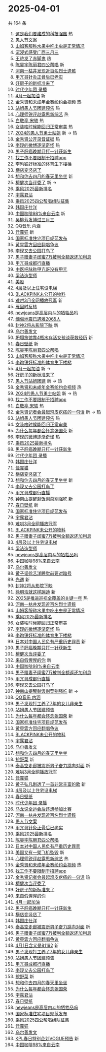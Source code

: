 # 2025-04-01

共 164 条

<!-- BEGIN -->
<!-- 最后更新时间 Tue Apr 01 2025 03:15:06 GMT+0800 (China Standard Time) -->

1. [这是我们要建成的科技强国](https://s.weibo.com//weibo?q=%23%E8%BF%99%E6%98%AF%E6%88%91%E4%BB%AC%E8%A6%81%E5%BB%BA%E6%88%90%E7%9A%84%E7%A7%91%E6%8A%80%E5%BC%BA%E5%9B%BD%23&Refer=new_time)
   热
1. [愚人节文案](https://s.weibo.com//weibo?q=%E6%84%9A%E4%BA%BA%E8%8A%82%E6%96%87%E6%A1%88&t=31&band_rank=1&Refer=top)
1. [山姆客服称水果中吃出虫是正常情况](https://s.weibo.com//weibo?q=%23%E5%B1%B1%E5%A7%86%E5%AE%A2%E6%9C%8D%E7%A7%B0%E6%B0%B4%E6%9E%9C%E4%B8%AD%E5%90%83%E5%87%BA%E8%99%AB%E6%98%AF%E6%AD%A3%E5%B8%B8%E6%83%85%E5%86%B5%23&t=31&band_rank=2&Refer=top)
1. [沉浸式感受广西三月三](https://s.weibo.com//weibo?q=%23%E6%B2%89%E6%B5%B8%E5%BC%8F%E6%84%9F%E5%8F%97%E5%B9%BF%E8%A5%BF%E4%B8%89%E6%9C%88%E4%B8%89%23&t=31&band_rank=3&Refer=top)
1. [王艳发了赤脚鬼](https://s.weibo.com//weibo?q=%E7%8E%8B%E8%89%B3%E5%8F%91%E4%BA%86%E8%B5%A4%E8%84%9A%E9%AC%BC&t=31&band_rank=4&Refer=top)
   热
1. [陈昊宇陈丽君四公帮唱](https://s.weibo.com//weibo?q=%23%E9%99%88%E6%98%8A%E5%AE%87%E9%99%88%E4%B8%BD%E5%90%9B%E5%9B%9B%E5%85%AC%E5%B8%AE%E5%94%B1%23&t=31&band_rank=5&Refer=top)
   新
1. [河南一枯井发现近百名烈士遗骸](https://s.weibo.com//weibo?q=%23%E6%B2%B3%E5%8D%97%E4%B8%80%E6%9E%AF%E4%BA%95%E5%8F%91%E7%8E%B0%E8%BF%91%E7%99%BE%E5%90%8D%E7%83%88%E5%A3%AB%E9%81%97%E9%AA%B8%23&t=31&band_rank=6&Refer=top)
1. [甲亢哥针灸正骨后已老实](https://s.weibo.com//weibo?q=%23%E7%94%B2%E4%BA%A2%E5%93%A5%E9%92%88%E7%81%B8%E6%AD%A3%E9%AA%A8%E5%90%8E%E5%B7%B2%E8%80%81%E5%AE%9E%23&t=31&band_rank=7&Refer=top)
1. [好房子的新标准来了](https://s.weibo.com//weibo?q=%23%E5%A5%BD%E6%88%BF%E5%AD%90%E7%9A%84%E6%96%B0%E6%A0%87%E5%87%86%E6%9D%A5%E4%BA%86%23&t=31&band_rank=8&Refer=top)
1. [时代少年团 录播](https://s.weibo.com//weibo?q=%E6%97%B6%E4%BB%A3%E5%B0%91%E5%B9%B4%E5%9B%A2%20%E5%BD%95%E6%92%AD&t=31&band_rank=9&Refer=top)
1. [4月一起加油](https://s.weibo.com//weibo?q=%234%E6%9C%88%E4%B8%80%E8%B5%B7%E5%8A%A0%E6%B2%B9%23&t=31&band_rank=10&Refer=top)
   新
1. [金秀贤和未成年金赛纶约会视频](https://s.weibo.com//weibo?q=%E9%87%91%E7%A7%80%E8%B4%A4%E5%92%8C%E6%9C%AA%E6%88%90%E5%B9%B4%E9%87%91%E8%B5%9B%E7%BA%B6%E7%BA%A6%E4%BC%9A%E8%A7%86%E9%A2%91&t=31&band_rank=11&Refer=top)
   热
1. [站姐愚人节团建预告](https://s.weibo.com//weibo?q=%23%E7%AB%99%E5%A7%90%E6%84%9A%E4%BA%BA%E8%8A%82%E5%9B%A2%E5%BB%BA%E9%A2%84%E5%91%8A%23&t=31&band_rank=12&Refer=top)
   热
1. [心理师锐评赵露思新综艺](https://s.weibo.com//weibo?q=%23%E5%BF%83%E7%90%86%E5%B8%88%E9%94%90%E8%AF%84%E8%B5%B5%E9%9C%B2%E6%80%9D%E6%96%B0%E7%BB%BC%E8%89%BA%23&t=31&band_rank=13&Refer=top)
   热
1. [白敬亭 宋轶](https://s.weibo.com//weibo?q=%E7%99%BD%E6%95%AC%E4%BA%AD%20%E5%AE%8B%E8%BD%B6&t=31&band_rank=14&Refer=top)
   热
1. [女装啥时候能回归正常审美](https://s.weibo.com//weibo?q=%E5%A5%B3%E8%A3%85%E5%95%A5%E6%97%B6%E5%80%99%E8%83%BD%E5%9B%9E%E5%BD%92%E6%AD%A3%E5%B8%B8%E5%AE%A1%E7%BE%8E&t=31&band_rank=15&Refer=top)
   热
1. [2024的愚人节勇士站姐](https://s.weibo.com//weibo?q=2024%E7%9A%84%E6%84%9A%E4%BA%BA%E8%8A%82%E5%8B%87%E5%A3%AB%E7%AB%99%E5%A7%90&t=31&band_rank=16&Refer=top)
   新 -> 热
1. [金秀贤公开录音证据](https://s.weibo.com//weibo?q=%23%E9%87%91%E7%A7%80%E8%B4%A4%E5%85%AC%E5%BC%80%E5%BD%95%E9%9F%B3%E8%AF%81%E6%8D%AE%23&t=31&band_rank=17&Refer=top)
   热
1. [李现的微博逐渐奇怪](https://s.weibo.com//weibo?q=%23%E6%9D%8E%E7%8E%B0%E7%9A%84%E5%BE%AE%E5%8D%9A%E9%80%90%E6%B8%90%E5%A5%87%E6%80%AA%23&t=31&band_rank=18&Refer=top)
   热
1. [男子肝癌晚期只打一针获新生](https://s.weibo.com//weibo?q=%23%E7%94%B7%E5%AD%90%E8%82%9D%E7%99%8C%E6%99%9A%E6%9C%9F%E5%8F%AA%E6%89%93%E4%B8%80%E9%92%88%E8%8E%B7%E6%96%B0%E7%94%9F%23&t=31&band_rank=19&Refer=top)
1. [找工作不要限制于招聘app](https://s.weibo.com//weibo?q=%E6%89%BE%E5%B7%A5%E4%BD%9C%E4%B8%8D%E8%A6%81%E9%99%90%E5%88%B6%E4%BA%8E%E6%8B%9B%E8%81%98app&t=31&band_rank=20&Refer=top)
1. [李昀锐好标准的体育生下楼梯](https://s.weibo.com//weibo?q=%23%E6%9D%8E%E6%98%80%E9%94%90%E5%A5%BD%E6%A0%87%E5%87%86%E7%9A%84%E4%BD%93%E8%82%B2%E7%94%9F%E4%B8%8B%E6%A5%BC%E6%A2%AF%23&t=31&band_rank=21&Refer=top)
1. [横店变竖店了](https://s.weibo.com//weibo?q=%23%E6%A8%AA%E5%BA%97%E5%8F%98%E7%AB%96%E5%BA%97%E4%BA%86%23&t=31&band_rank=22&Refer=top)
1. [想和你去四月的春天里坐坐](https://s.weibo.com//weibo?q=%23%E6%83%B3%E5%92%8C%E4%BD%A0%E5%8E%BB%E5%9B%9B%E6%9C%88%E7%9A%84%E6%98%A5%E5%A4%A9%E9%87%8C%E5%9D%90%E5%9D%90%23&t=31&band_rank=23&Refer=top)
   新
1. [檀健次当评委了](https://s.weibo.com//weibo?q=%23%E6%AA%80%E5%81%A5%E6%AC%A1%E5%BD%93%E8%AF%84%E5%A7%94%E4%BA%86%23&t=31&band_rank=24&Refer=top)
   新 ->
1. [乘风2025最新排名](https://s.weibo.com//weibo?q=%23%E4%B9%98%E9%A3%8E2025%E6%9C%80%E6%96%B0%E6%8E%92%E5%90%8D%23&t=31&band_rank=25&Refer=top)
1. [宇露君沾](https://s.weibo.com//weibo?q=%E5%AE%87%E9%9C%B2%E5%90%9B%E6%B2%BE&t=31&band_rank=26&Refer=top)
1. [乘风2025四公帮唱组队征集](https://s.weibo.com//weibo?q=%23%E4%B9%98%E9%A3%8E2025%E5%9B%9B%E5%85%AC%E5%B8%AE%E5%94%B1%E7%BB%84%E9%98%9F%E5%BE%81%E9%9B%86%23&t=31&band_rank=27&Refer=top)
1. [韩国庄仕洋](https://s.weibo.com//weibo?q=%E9%9F%A9%E5%9B%BD%E5%BA%84%E4%BB%95%E6%B4%8B&t=31&band_rank=28&Refer=top)
1. [中国咖啡98%来自云南](https://s.weibo.com//weibo?q=%23%E4%B8%AD%E5%9B%BD%E5%92%96%E5%95%A198%25%E6%9D%A5%E8%87%AA%E4%BA%91%E5%8D%97%23&t=31&band_rank=29&Refer=top)
   新
1. [吴柳芳发博过三月三](https://s.weibo.com//weibo?q=%23%E5%90%B4%E6%9F%B3%E8%8A%B3%E5%8F%91%E5%8D%9A%E8%BF%87%E4%B8%89%E6%9C%88%E4%B8%89%23&t=31&band_rank=30&Refer=top)
1. [QQ音乐 内涵](https://s.weibo.com//weibo?q=QQ%E9%9F%B3%E4%B9%90%20%E5%86%85%E6%B6%B5&t=31&band_rank=31&Refer=top)
1. [佳霏猫](https://s.weibo.com//weibo?q=%E4%BD%B3%E9%9C%8F%E7%8C%AB&t=31&band_rank=32&Refer=top)
   新
1. [国家标准住宅项目规范发布](https://s.weibo.com//weibo?q=%23%E5%9B%BD%E5%AE%B6%E6%A0%87%E5%87%86%E4%BD%8F%E5%AE%85%E9%A1%B9%E7%9B%AE%E8%A7%84%E8%8C%83%E5%8F%91%E5%B8%83%23&t=31&band_rank=33&Refer=top)
1. [黄霄雲方回应翻唱争议](https://s.weibo.com//weibo?q=%23%E9%BB%84%E9%9C%84%E9%9B%B2%E6%96%B9%E5%9B%9E%E5%BA%94%E7%BF%BB%E5%94%B1%E4%BA%89%E8%AE%AE%23&t=31&band_rank=34&Refer=top)
1. [李现又去公园打鸟了](https://s.weibo.com//weibo?q=%23%E6%9D%8E%E7%8E%B0%E5%8F%88%E5%8E%BB%E5%85%AC%E5%9B%AD%E6%89%93%E9%B8%9F%E4%BA%86%23&t=31&band_rank=35&Refer=top)
1. [男子赠妻子闺蜜7万被判全额返还加利息](https://s.weibo.com//weibo?q=%23%E7%94%B7%E5%AD%90%E8%B5%A0%E5%A6%BB%E5%AD%90%E9%97%BA%E8%9C%9C7%E4%B8%87%E8%A2%AB%E5%88%A4%E5%85%A8%E9%A2%9D%E8%BF%94%E8%BF%98%E5%8A%A0%E5%88%A9%E6%81%AF%23&t=31&band_rank=36&Refer=top)
1. [甲亢哥成都行直播](https://s.weibo.com//weibo?q=%23%E7%94%B2%E4%BA%A2%E5%93%A5%E6%88%90%E9%83%BD%E8%A1%8C%E7%9B%B4%E6%92%AD%23&t=31&band_rank=37&Refer=top)
1. [中医把脉称甲亢哥没有甲亢](https://s.weibo.com//weibo?q=%23%E4%B8%AD%E5%8C%BB%E6%8A%8A%E8%84%89%E7%A7%B0%E7%94%B2%E4%BA%A2%E5%93%A5%E6%B2%A1%E6%9C%89%E7%94%B2%E4%BA%A2%23&t=31&band_rank=38&Refer=top)
1. [梁洁造型师](https://s.weibo.com//weibo?q=%E6%A2%81%E6%B4%81%E9%80%A0%E5%9E%8B%E5%B8%88&t=31&band_rank=39&Refer=top)
1. [美股](https://s.weibo.com//weibo?q=%E7%BE%8E%E8%82%A1&t=31&band_rank=40&Refer=top)
1. [4层及以上住宅设电梯](https://s.weibo.com//weibo?q=%234%E5%B1%82%E5%8F%8A%E4%BB%A5%E4%B8%8A%E4%BD%8F%E5%AE%85%E8%AE%BE%E7%94%B5%E6%A2%AF%23&t=31&band_rank=41&Refer=top)
1. [BLACKPINK未公开的物料](https://s.weibo.com//weibo?q=%23BLACKPINK%E6%9C%AA%E5%85%AC%E5%BC%80%E7%9A%84%E7%89%A9%E6%96%99%23&t=31&band_rank=42&Refer=top)
1. [难哄3月全网播放冠军](https://s.weibo.com//weibo?q=%23%E9%9A%BE%E5%93%843%E6%9C%88%E5%85%A8%E7%BD%91%E6%92%AD%E6%94%BE%E5%86%A0%E5%86%9B%23&t=31&band_rank=43&Refer=top)
   新
1. [雁回时反转](https://s.weibo.com//weibo?q=%E9%9B%81%E5%9B%9E%E6%97%B6%E5%8F%8D%E8%BD%AC&t=31&band_rank=44&Refer=top)
1. [newjeans是高层内斗的牺牲品吗](https://s.weibo.com//weibo?q=newjeans%E6%98%AF%E9%AB%98%E5%B1%82%E5%86%85%E6%96%97%E7%9A%84%E7%89%BA%E7%89%B2%E5%93%81%E5%90%97&t=31&band_rank=45&Refer=top)
1. [缅甸地震已遇难2065人](https://s.weibo.com//weibo?q=%23%E7%BC%85%E7%94%B8%E5%9C%B0%E9%9C%87%E5%B7%B2%E9%81%87%E9%9A%BE2065%E4%BA%BA%23&t=31&band_rank=46&Refer=top)
1. [封神2将从影院下映](https://s.weibo.com//weibo?q=%23%E5%B0%81%E7%A5%9E2%E5%B0%86%E4%BB%8E%E5%BD%B1%E9%99%A2%E4%B8%8B%E6%98%A0%23&t=31&band_rank=47&Refer=top)
   新
1. [乌尔善发文](https://s.weibo.com//weibo?q=%23%E4%B9%8C%E5%B0%94%E5%96%84%E5%8F%91%E6%96%87%23&t=31&band_rank=48&Refer=top)
1. [坍塌旅馆靠4瓶水存活女孩谈获救经历](https://s.weibo.com//weibo?q=%23%E5%9D%8D%E5%A1%8C%E6%97%85%E9%A6%86%E9%9D%A04%E7%93%B6%E6%B0%B4%E5%AD%98%E6%B4%BB%E5%A5%B3%E5%AD%A9%E8%B0%88%E8%8E%B7%E6%95%91%E7%BB%8F%E5%8E%86%23&t=31&band_rank=49&Refer=top)
   新
1. [春日壁纸](https://s.weibo.com//weibo?q=%E6%98%A5%E6%97%A5%E5%A3%81%E7%BA%B8&t=31&band_rank=50&Refer=top)
   新
1. [陈昊宇陈丽君四公帮唱](https://s.weibo.com//weibo?q=%23%E9%99%88%E6%98%8A%E5%AE%87%E9%99%88%E4%B8%BD%E5%90%9B%E5%9B%9B%E5%85%AC%E5%B8%AE%E5%94%B1%23&t=31&band_rank=2&Refer=top)
1. [山姆客服称水果中吃出虫是正常情况](https://s.weibo.com//weibo?q=%23%E5%B1%B1%E5%A7%86%E5%AE%A2%E6%9C%8D%E7%A7%B0%E6%B0%B4%E6%9E%9C%E4%B8%AD%E5%90%83%E5%87%BA%E8%99%AB%E6%98%AF%E6%AD%A3%E5%B8%B8%E6%83%85%E5%86%B5%23&t=31&band_rank=5&Refer=top)
1. [李昀锐好标准的体育生下楼梯](https://s.weibo.com//weibo?q=%23%E6%9D%8E%E6%98%80%E9%94%90%E5%A5%BD%E6%A0%87%E5%87%86%E7%9A%84%E4%BD%93%E8%82%B2%E7%94%9F%E4%B8%8B%E6%A5%BC%E6%A2%AF%23&t=31&band_rank=8&Refer=top)
1. [4月一起加油](https://s.weibo.com//weibo?q=%234%E6%9C%88%E4%B8%80%E8%B5%B7%E5%8A%A0%E6%B2%B9%23&t=31&band_rank=9&Refer=top)
   新 ->
1. [好房子的新标准来了](https://s.weibo.com//weibo?q=%23%E5%A5%BD%E6%88%BF%E5%AD%90%E7%9A%84%E6%96%B0%E6%A0%87%E5%87%86%E6%9D%A5%E4%BA%86%23&t=31&band_rank=10&Refer=top)
1. [愚人节站姐团建](https://s.weibo.com//weibo?q=%23%E6%84%9A%E4%BA%BA%E8%8A%82%E7%AB%99%E5%A7%90%E5%9B%A2%E5%BB%BA%23&t=31&band_rank=11&Refer=top)
   新 -> 热
1. [金秀贤和未成年金赛纶约会视频](https://s.weibo.com//weibo?q=%E9%87%91%E7%A7%80%E8%B4%A4%E5%92%8C%E6%9C%AA%E6%88%90%E5%B9%B4%E9%87%91%E8%B5%9B%E7%BA%B6%E7%BA%A6%E4%BC%9A%E8%A7%86%E9%A2%91&t=31&band_rank=12&Refer=top)
   热
1. [2024的愚人节勇士站姐](https://s.weibo.com//weibo?q=2024%E7%9A%84%E6%84%9A%E4%BA%BA%E8%8A%82%E5%8B%87%E5%A3%AB%E7%AB%99%E5%A7%90&t=31&band_rank=14&Refer=top)
   新 -> 热
1. [找工作不要限制于招聘app](https://s.weibo.com//weibo?q=%E6%89%BE%E5%B7%A5%E4%BD%9C%E4%B8%8D%E8%A6%81%E9%99%90%E5%88%B6%E4%BA%8E%E6%8B%9B%E8%81%98app&t=31&band_rank=15&Refer=top)
1. [白敬亭 宋轶](https://s.weibo.com//weibo?q=%E7%99%BD%E6%95%AC%E4%BA%AD%20%E5%AE%8B%E8%BD%B6&t=31&band_rank=16&Refer=top)
   热
1. [金秀贤记者会最起鸡皮疙瘩的一句话](https://s.weibo.com//weibo?q=%23%E9%87%91%E7%A7%80%E8%B4%A4%E8%AE%B0%E8%80%85%E4%BC%9A%E6%9C%80%E8%B5%B7%E9%B8%A1%E7%9A%AE%E7%96%99%E7%98%A9%E7%9A%84%E4%B8%80%E5%8F%A5%E8%AF%9D%23&t=31&band_rank=17&Refer=top)
   新 -> 热
1. [站姐愚人节团建预告](https://s.weibo.com//weibo?q=%23%E7%AB%99%E5%A7%90%E6%84%9A%E4%BA%BA%E8%8A%82%E5%9B%A2%E5%BB%BA%E9%A2%84%E5%91%8A%23&t=31&band_rank=18&Refer=top)
   热
1. [女装啥时候能回归正常审美](https://s.weibo.com//weibo?q=%E5%A5%B3%E8%A3%85%E5%95%A5%E6%97%B6%E5%80%99%E8%83%BD%E5%9B%9E%E5%BD%92%E6%AD%A3%E5%B8%B8%E5%AE%A1%E7%BE%8E&t=31&band_rank=19&Refer=top)
1. [为什么每年都会怀念张国荣](https://s.weibo.com//weibo?q=%E4%B8%BA%E4%BB%80%E4%B9%88%E6%AF%8F%E5%B9%B4%E9%83%BD%E4%BC%9A%E6%80%80%E5%BF%B5%E5%BC%A0%E5%9B%BD%E8%8D%A3&t=31&band_rank=20&Refer=top)
   新
1. [李现的微博逐渐奇怪](https://s.weibo.com//weibo?q=%23%E6%9D%8E%E7%8E%B0%E7%9A%84%E5%BE%AE%E5%8D%9A%E9%80%90%E6%B8%90%E5%A5%87%E6%80%AA%23&t=31&band_rank=21&Refer=top)
   热
1. [乘风2025最新排名](https://s.weibo.com//weibo?q=%23%E4%B9%98%E9%A3%8E2025%E6%9C%80%E6%96%B0%E6%8E%92%E5%90%8D%23&t=31&band_rank=22&Refer=top)
1. [男子肝癌晚期只打一针获新生](https://s.weibo.com//weibo?q=%23%E7%94%B7%E5%AD%90%E8%82%9D%E7%99%8C%E6%99%9A%E6%9C%9F%E5%8F%AA%E6%89%93%E4%B8%80%E9%92%88%E8%8E%B7%E6%96%B0%E7%94%9F%23&t=31&band_rank=23&Refer=top)
1. [时代少年团 录播](https://s.weibo.com//weibo?q=%E6%97%B6%E4%BB%A3%E5%B0%91%E5%B9%B4%E5%9B%A2%20%E5%BD%95%E6%92%AD&t=31&band_rank=25&Refer=top)
1. [韩国庄仕洋](https://s.weibo.com//weibo?q=%E9%9F%A9%E5%9B%BD%E5%BA%84%E4%BB%95%E6%B4%8B&t=31&band_rank=26&Refer=top)
1. [佳霏猫](https://s.weibo.com//weibo?q=%E4%BD%B3%E9%9C%8F%E7%8C%AB&t=31&band_rank=27&Refer=top)
1. [横店变竖店了](https://s.weibo.com//weibo?q=%23%E6%A8%AA%E5%BA%97%E5%8F%98%E7%AB%96%E5%BA%97%E4%BA%86%23&t=31&band_rank=28&Refer=top)
1. [想和你去四月的春天里坐坐](https://s.weibo.com//weibo?q=%23%E6%83%B3%E5%92%8C%E4%BD%A0%E5%8E%BB%E5%9B%9B%E6%9C%88%E7%9A%84%E6%98%A5%E5%A4%A9%E9%87%8C%E5%9D%90%E5%9D%90%23&t=31&band_rank=29&Refer=top)
   新
1. [李现又去公园打鸟了](https://s.weibo.com//weibo?q=%23%E6%9D%8E%E7%8E%B0%E5%8F%88%E5%8E%BB%E5%85%AC%E5%9B%AD%E6%89%93%E9%B8%9F%E4%BA%86%23&t=31&band_rank=32&Refer=top)
1. [甲亢哥成都行直播](https://s.weibo.com//weibo?q=%23%E7%94%B2%E4%BA%A2%E5%93%A5%E6%88%90%E9%83%BD%E8%A1%8C%E7%9B%B4%E6%92%AD%23&t=31&band_rank=33&Refer=top)
1. [钟南山提醒剩饭剩菜别强吃](https://s.weibo.com//weibo?q=%23%E9%92%9F%E5%8D%97%E5%B1%B1%E6%8F%90%E9%86%92%E5%89%A9%E9%A5%AD%E5%89%A9%E8%8F%9C%E5%88%AB%E5%BC%BA%E5%90%83%23&t=31&band_rank=35&Refer=top)
   新
1. [春日壁纸](https://s.weibo.com//weibo?q=%E6%98%A5%E6%97%A5%E5%A3%81%E7%BA%B8&t=31&band_rank=36&Refer=top)
   新
1. [国家标准住宅项目规范发布](https://s.weibo.com//weibo?q=%23%E5%9B%BD%E5%AE%B6%E6%A0%87%E5%87%86%E4%BD%8F%E5%AE%85%E9%A1%B9%E7%9B%AE%E8%A7%84%E8%8C%83%E5%8F%91%E5%B8%83%23&t=31&band_rank=37&Refer=top)
1. [宇露君沾](https://s.weibo.com//weibo?q=%E5%AE%87%E9%9C%B2%E5%90%9B%E6%B2%BE&t=31&band_rank=38&Refer=top)
1. [难哄3月全网播放冠军](https://s.weibo.com//weibo?q=%23%E9%9A%BE%E5%93%843%E6%9C%88%E5%85%A8%E7%BD%91%E6%92%AD%E6%94%BE%E5%86%A0%E5%86%9B%23&t=31&band_rank=39&Refer=top)
1. [BLACKPINK未公开的物料](https://s.weibo.com//weibo?q=%23BLACKPINK%E6%9C%AA%E5%85%AC%E5%BC%80%E7%9A%84%E7%89%A9%E6%96%99%23&t=31&band_rank=40&Refer=top)
1. [男子赠妻子闺蜜7万被判全额返还加利息](https://s.weibo.com//weibo?q=%23%E7%94%B7%E5%AD%90%E8%B5%A0%E5%A6%BB%E5%AD%90%E9%97%BA%E8%9C%9C7%E4%B8%87%E8%A2%AB%E5%88%A4%E5%85%A8%E9%A2%9D%E8%BF%94%E8%BF%98%E5%8A%A0%E5%88%A9%E6%81%AF%23&t=31&band_rank=41&Refer=top)
1. [4层及以上住宅设电梯](https://s.weibo.com//weibo?q=%234%E5%B1%82%E5%8F%8A%E4%BB%A5%E4%B8%8A%E4%BD%8F%E5%AE%85%E8%AE%BE%E7%94%B5%E6%A2%AF%23&t=31&band_rank=42&Refer=top)
1. [梁洁造型师](https://s.weibo.com//weibo?q=%E6%A2%81%E6%B4%81%E9%80%A0%E5%9E%8B%E5%B8%88&t=31&band_rank=43&Refer=top)
1. [newjeans是高层内斗的牺牲品吗](https://s.weibo.com//weibo?q=newjeans%E6%98%AF%E9%AB%98%E5%B1%82%E5%86%85%E6%96%97%E7%9A%84%E7%89%BA%E7%89%B2%E5%93%81%E5%90%97&t=31&band_rank=44&Refer=top)
1. [中国咖啡98%来自云南](https://s.weibo.com//weibo?q=%23%E4%B8%AD%E5%9B%BD%E5%92%96%E5%95%A198%25%E6%9D%A5%E8%87%AA%E4%BA%91%E5%8D%97%23&t=31&band_rank=45&Refer=top)
1. [乌尔善发文](https://s.weibo.com//weibo?q=%23%E4%B9%8C%E5%B0%94%E5%96%84%E5%8F%91%E6%96%87%23&t=31&band_rank=46&Refer=top)
1. [黄子韬徐艺洋睡觉前要对暗号](https://s.weibo.com//weibo?q=%23%E9%BB%84%E5%AD%90%E9%9F%AC%E5%BE%90%E8%89%BA%E6%B4%8B%E7%9D%A1%E8%A7%89%E5%89%8D%E8%A6%81%E5%AF%B9%E6%9A%97%E5%8F%B7%23&t=31&band_rank=47&Refer=top)
1. [光遇](https://s.weibo.com//weibo?q=%E5%85%89%E9%81%87&t=31&band_rank=48&Refer=top)
   新
1. [封神2将从影院下映](https://s.weibo.com//weibo?q=%23%E5%B0%81%E7%A5%9E2%E5%B0%86%E4%BB%8E%E5%BD%B1%E9%99%A2%E4%B8%8B%E6%98%A0%23&t=31&band_rank=49&Refer=top)
1. [徐明浩就这样蹦迪](https://s.weibo.com//weibo?q=%E5%BE%90%E6%98%8E%E6%B5%A9%E5%B0%B1%E8%BF%99%E6%A0%B7%E8%B9%A6%E8%BF%AA&t=31&band_rank=50&Refer=top)
   新
1. [2025是推进巡视全覆盖的关键一年](https://s.weibo.com//weibo?q=%232025%E6%98%AF%E6%8E%A8%E8%BF%9B%E5%B7%A1%E8%A7%86%E5%85%A8%E8%A6%86%E7%9B%96%E7%9A%84%E5%85%B3%E9%94%AE%E4%B8%80%E5%B9%B4%23&Refer=new_time)
   热
1. [河南一枯井发现近百名烈士遗骸](https://s.weibo.com//weibo?q=%23%E6%B2%B3%E5%8D%97%E4%B8%80%E6%9E%AF%E4%BA%95%E5%8F%91%E7%8E%B0%E8%BF%91%E7%99%BE%E5%90%8D%E7%83%88%E5%A3%AB%E9%81%97%E9%AA%B8%23&t=31&band_rank=5&Refer=top)
1. [山姆客服称水果中吃出虫是正常情况](https://s.weibo.com//weibo?q=%23%E5%B1%B1%E5%A7%86%E5%AE%A2%E6%9C%8D%E7%A7%B0%E6%B0%B4%E6%9E%9C%E4%B8%AD%E5%90%83%E5%87%BA%E8%99%AB%E6%98%AF%E6%AD%A3%E5%B8%B8%E6%83%85%E5%86%B5%23&t=31&band_rank=6&Refer=top)
1. [乘风2025最新排名](https://s.weibo.com//weibo?q=%23%E4%B9%98%E9%A3%8E2025%E6%9C%80%E6%96%B0%E6%8E%92%E5%90%8D%23&t=31&band_rank=8&Refer=top)
1. [女装啥时候能回归正常审美](https://s.weibo.com//weibo?q=%E5%A5%B3%E8%A3%85%E5%95%A5%E6%97%B6%E5%80%99%E8%83%BD%E5%9B%9E%E5%BD%92%E6%AD%A3%E5%B8%B8%E5%AE%A1%E7%BE%8E&t=31&band_rank=18&Refer=top)
1. [李现的微博逐渐奇怪](https://s.weibo.com//weibo?q=%23%E6%9D%8E%E7%8E%B0%E7%9A%84%E5%BE%AE%E5%8D%9A%E9%80%90%E6%B8%90%E5%A5%87%E6%80%AA%23&t=31&band_rank=19&Refer=top)
   热
1. [李昀锐好标准的体育生下楼梯](https://s.weibo.com//weibo?q=%23%E6%9D%8E%E6%98%80%E9%94%90%E5%A5%BD%E6%A0%87%E5%87%86%E7%9A%84%E4%BD%93%E8%82%B2%E7%94%9F%E4%B8%8B%E6%A5%BC%E6%A2%AF%23&t=31&band_rank=20&Refer=top)
1. [日本对中国人民负有严重历史罪责](https://s.weibo.com//weibo?q=%23%E6%97%A5%E6%9C%AC%E5%AF%B9%E4%B8%AD%E5%9B%BD%E4%BA%BA%E6%B0%91%E8%B4%9F%E6%9C%89%E4%B8%A5%E9%87%8D%E5%8E%86%E5%8F%B2%E7%BD%AA%E8%B4%A3%23&t=31&band_rank=21&Refer=top)
   新
1. [男子肝癌晚期只打一针获新生](https://s.weibo.com//weibo?q=%23%E7%94%B7%E5%AD%90%E8%82%9D%E7%99%8C%E6%99%9A%E6%9C%9F%E5%8F%AA%E6%89%93%E4%B8%80%E9%92%88%E8%8E%B7%E6%96%B0%E7%94%9F%23&t=31&band_rank=22&Refer=top)
1. [檀健次当评委了](https://s.weibo.com//weibo?q=%23%E6%AA%80%E5%81%A5%E6%AC%A1%E5%BD%93%E8%AF%84%E5%A7%94%E4%BA%86%23&t=31&band_rank=23&Refer=top)
1. [来自假惺惺的你](https://s.weibo.com//weibo?q=%23%E6%9D%A5%E8%87%AA%E5%81%87%E6%83%BA%E6%83%BA%E7%9A%84%E4%BD%A0%23&t=31&band_rank=24&Refer=top)
   新
1. [中国咖啡98%来自云南](https://s.weibo.com//weibo?q=%23%E4%B8%AD%E5%9B%BD%E5%92%96%E5%95%A198%25%E6%9D%A5%E8%87%AA%E4%BA%91%E5%8D%97%23&t=31&band_rank=25&Refer=top)
1. [男子赠妻子闺蜜7万被判全额返还加利息](https://s.weibo.com//weibo?q=%23%E7%94%B7%E5%AD%90%E8%B5%A0%E5%A6%BB%E5%AD%90%E9%97%BA%E8%9C%9C7%E4%B8%87%E8%A2%AB%E5%88%A4%E5%85%A8%E9%A2%9D%E8%BF%94%E8%BF%98%E5%8A%A0%E5%88%A9%E6%81%AF%23&t=31&band_rank=27&Refer=top)
1. [甲亢哥成都行直播](https://s.weibo.com//weibo?q=%23%E7%94%B2%E4%BA%A2%E5%93%A5%E6%88%90%E9%83%BD%E8%A1%8C%E7%9B%B4%E6%92%AD%23&t=31&band_rank=29&Refer=top)
1. [李现又去公园打鸟了](https://s.weibo.com//weibo?q=%23%E6%9D%8E%E7%8E%B0%E5%8F%88%E5%8E%BB%E5%85%AC%E5%9B%AD%E6%89%93%E9%B8%9F%E4%BA%86%23&t=31&band_rank=30&Refer=top)
1. [钟南山提醒剩饭剩菜别强吃](https://s.weibo.com//weibo?q=%23%E9%92%9F%E5%8D%97%E5%B1%B1%E6%8F%90%E9%86%92%E5%89%A9%E9%A5%AD%E5%89%A9%E8%8F%9C%E5%88%AB%E5%BC%BA%E5%90%83%23&t=31&band_rank=31&Refer=top)
   新 ->
1. [QQ音乐 内涵](https://s.weibo.com//weibo?q=QQ%E9%9F%B3%E4%B9%90%20%E5%86%85%E6%B6%B5&t=31&band_rank=32&Refer=top)
1. [男子发现打工养了7年的女儿非亲生](https://s.weibo.com//weibo?q=%23%E7%94%B7%E5%AD%90%E5%8F%91%E7%8E%B0%E6%89%93%E5%B7%A5%E5%85%BB%E4%BA%867%E5%B9%B4%E7%9A%84%E5%A5%B3%E5%84%BF%E9%9D%9E%E4%BA%B2%E7%94%9F%23&t=31&band_rank=33&Refer=top)
1. [站姐愚人节团建预告](https://s.weibo.com//weibo?q=%23%E7%AB%99%E5%A7%90%E6%84%9A%E4%BA%BA%E8%8A%82%E5%9B%A2%E5%BB%BA%E9%A2%84%E5%91%8A%23&t=31&band_rank=34&Refer=top)
1. [为什么每年都会怀念张国荣](https://s.weibo.com//weibo?q=%E4%B8%BA%E4%BB%80%E4%B9%88%E6%AF%8F%E5%B9%B4%E9%83%BD%E4%BC%9A%E6%80%80%E5%BF%B5%E5%BC%A0%E5%9B%BD%E8%8D%A3&t=31&band_rank=35&Refer=top)
   新
1. [国家标准住宅项目规范发布](https://s.weibo.com//weibo?q=%23%E5%9B%BD%E5%AE%B6%E6%A0%87%E5%87%86%E4%BD%8F%E5%AE%85%E9%A1%B9%E7%9B%AE%E8%A7%84%E8%8C%83%E5%8F%91%E5%B8%83%23&t=31&band_rank=36&Refer=top)
1. [黄霄雲方回应翻唱争议](https://s.weibo.com//weibo?q=%23%E9%BB%84%E9%9C%84%E9%9B%B2%E6%96%B9%E5%9B%9E%E5%BA%94%E7%BF%BB%E5%94%B1%E4%BA%89%E8%AE%AE%23&t=31&band_rank=37&Refer=top)
1. [BLACKPINK未公开的物料](https://s.weibo.com//weibo?q=%23BLACKPINK%E6%9C%AA%E5%85%AC%E5%BC%80%E7%9A%84%E7%89%A9%E6%96%99%23&t=31&band_rank=38&Refer=top)
1. [宇露君沾](https://s.weibo.com//weibo?q=%E5%AE%87%E9%9C%B2%E5%90%9B%E6%B2%BE&t=31&band_rank=39&Refer=top)
1. [乌尔善发文](https://s.weibo.com//weibo?q=%23%E4%B9%8C%E5%B0%94%E5%96%84%E5%8F%91%E6%96%87%23&t=31&band_rank=40&Refer=top)
1. [想和你去四月的春天里坐坐](https://s.weibo.com//weibo?q=%23%E6%83%B3%E5%92%8C%E4%BD%A0%E5%8E%BB%E5%9B%9B%E6%9C%88%E7%9A%84%E6%98%A5%E5%A4%A9%E9%87%8C%E5%9D%90%E5%9D%90%23&t=31&band_rank=41&Refer=top)
1. [挖野菜](https://s.weibo.com//weibo?q=%E6%8C%96%E9%87%8E%E8%8F%9C&t=31&band_rank=42&Refer=top)
   新
1. [泰高空走廊被震断男子奋力跳向对面](https://s.weibo.com//weibo?q=%23%E6%B3%B0%E9%AB%98%E7%A9%BA%E8%B5%B0%E5%BB%8A%E8%A2%AB%E9%9C%87%E6%96%AD%E7%94%B7%E5%AD%90%E5%A5%8B%E5%8A%9B%E8%B7%B3%E5%90%91%E5%AF%B9%E9%9D%A2%23&t=31&band_rank=43&Refer=top)
   新
1. [难哄3月全网播放冠军](https://s.weibo.com//weibo?q=%23%E9%9A%BE%E5%93%843%E6%9C%88%E5%85%A8%E7%BD%91%E6%92%AD%E6%94%BE%E5%86%A0%E5%86%9B%23&t=31&band_rank=44&Refer=top)
1. [佳霏猫](https://s.weibo.com//weibo?q=%E4%BD%B3%E9%9C%8F%E7%8C%AB&t=31&band_rank=45&Refer=top)
1. [黄子弘凡剧透了一首非常丰富的歌](https://s.weibo.com//weibo?q=%E9%BB%84%E5%AD%90%E5%BC%98%E5%87%A1%E5%89%A7%E9%80%8F%E4%BA%86%E4%B8%80%E9%A6%96%E9%9D%9E%E5%B8%B8%E4%B8%B0%E5%AF%8C%E7%9A%84%E6%AD%8C&t=31&band_rank=46&Refer=top)
   新
1. [4层及以上住宅设电梯](https://s.weibo.com//weibo?q=%234%E5%B1%82%E5%8F%8A%E4%BB%A5%E4%B8%8A%E4%BD%8F%E5%AE%85%E8%AE%BE%E7%94%B5%E6%A2%AF%23&t=31&band_rank=47&Refer=top)
1. [春日壁纸](https://s.weibo.com//weibo?q=%E6%98%A5%E6%97%A5%E5%A3%81%E7%BA%B8&t=31&band_rank=48&Refer=top)
1. [时代少年团 录播](https://s.weibo.com//weibo?q=%E6%97%B6%E4%BB%A3%E5%B0%91%E5%B9%B4%E5%9B%A2%20%E5%BD%95%E6%92%AD&t=31&band_rank=49&Refer=top)
1. [马龙说全运会后还想参加比赛](https://s.weibo.com//weibo?q=%23%E9%A9%AC%E9%BE%99%E8%AF%B4%E5%85%A8%E8%BF%90%E4%BC%9A%E5%90%8E%E8%BF%98%E6%83%B3%E5%8F%82%E5%8A%A0%E6%AF%94%E8%B5%9B%23&t=31&band_rank=50&Refer=top)
1. [河南一枯井发现近百名烈士遗骸](https://s.weibo.com//weibo?q=%23%E6%B2%B3%E5%8D%97%E4%B8%80%E6%9E%AF%E4%BA%95%E5%8F%91%E7%8E%B0%E8%BF%91%E7%99%BE%E5%90%8D%E7%83%88%E5%A3%AB%E9%81%97%E9%AA%B8%23&t=31&band_rank=1&Refer=top)
1. [愚人节文案](https://s.weibo.com//weibo?q=%E6%84%9A%E4%BA%BA%E8%8A%82%E6%96%87%E6%A1%88&t=31&band_rank=5&Refer=top)
1. [甲亢哥针灸正骨后已老实](https://s.weibo.com//weibo?q=%23%E7%94%B2%E4%BA%A2%E5%93%A5%E9%92%88%E7%81%B8%E6%AD%A3%E9%AA%A8%E5%90%8E%E5%B7%B2%E8%80%81%E5%AE%9E%23&t=31&band_rank=6&Refer=top)
1. [乘风2025最新排名](https://s.weibo.com//weibo?q=%23%E4%B9%98%E9%A3%8E2025%E6%9C%80%E6%96%B0%E6%8E%92%E5%90%8D%23&t=31&band_rank=7&Refer=top)
1. [陈昊宇陈丽君四公帮唱](https://s.weibo.com//weibo?q=%23%E9%99%88%E6%98%8A%E5%AE%87%E9%99%88%E4%B8%BD%E5%90%9B%E5%9B%9B%E5%85%AC%E5%B8%AE%E5%94%B1%23&t=31&band_rank=8&Refer=top)
1. [日本对中国人民负有严重历史罪责](https://s.weibo.com//weibo?q=%23%E6%97%A5%E6%9C%AC%E5%AF%B9%E4%B8%AD%E5%9B%BD%E4%BA%BA%E6%B0%91%E8%B4%9F%E6%9C%89%E4%B8%A5%E9%87%8D%E5%8E%86%E5%8F%B2%E7%BD%AA%E8%B4%A3%23&t=31&band_rank=9&Refer=top)
1. [美国又有一架飞机坠毁](https://s.weibo.com//weibo?q=%23%E7%BE%8E%E5%9B%BD%E5%8F%88%E6%9C%89%E4%B8%80%E6%9E%B6%E9%A3%9E%E6%9C%BA%E5%9D%A0%E6%AF%81%23&t=31&band_rank=10&Refer=top)
   新
1. [心理师锐评赵露思新综艺](https://s.weibo.com//weibo?q=%23%E5%BF%83%E7%90%86%E5%B8%88%E9%94%90%E8%AF%84%E8%B5%B5%E9%9C%B2%E6%80%9D%E6%96%B0%E7%BB%BC%E8%89%BA%23&t=31&band_rank=12&Refer=top)
   热
1. [金秀贤和未成年金赛纶约会视频](https://s.weibo.com//weibo?q=%E9%87%91%E7%A7%80%E8%B4%A4%E5%92%8C%E6%9C%AA%E6%88%90%E5%B9%B4%E9%87%91%E8%B5%9B%E7%BA%B6%E7%BA%A6%E4%BC%9A%E8%A7%86%E9%A2%91&t=31&band_rank=13&Refer=top)
   热
1. [找工作不要限制于招聘app](https://s.weibo.com//weibo?q=%E6%89%BE%E5%B7%A5%E4%BD%9C%E4%B8%8D%E8%A6%81%E9%99%90%E5%88%B6%E4%BA%8E%E6%8B%9B%E8%81%98app&t=31&band_rank=17&Refer=top)
1. [金秀贤记者会最起鸡皮疙瘩的一句话](https://s.weibo.com//weibo?q=%23%E9%87%91%E7%A7%80%E8%B4%A4%E8%AE%B0%E8%80%85%E4%BC%9A%E6%9C%80%E8%B5%B7%E9%B8%A1%E7%9A%AE%E7%96%99%E7%98%A9%E7%9A%84%E4%B8%80%E5%8F%A5%E8%AF%9D%23&t=31&band_rank=18&Refer=top)
   热
1. [檀健次当评委了](https://s.weibo.com//weibo?q=%23%E6%AA%80%E5%81%A5%E6%AC%A1%E5%BD%93%E8%AF%84%E5%A7%94%E4%BA%86%23&t=31&band_rank=21&Refer=top)
1. [好房子的新标准来了](https://s.weibo.com//weibo?q=%23%E5%A5%BD%E6%88%BF%E5%AD%90%E7%9A%84%E6%96%B0%E6%A0%87%E5%87%86%E6%9D%A5%E4%BA%86%23&t=31&band_rank=22&Refer=top)
1. [来自假惺惺的你](https://s.weibo.com//weibo?q=%23%E6%9D%A5%E8%87%AA%E5%81%87%E6%83%BA%E6%83%BA%E7%9A%84%E4%BD%A0%23&t=31&band_rank=23&Refer=top)
1. [4月一起加油](https://s.weibo.com//weibo?q=%234%E6%9C%88%E4%B8%80%E8%B5%B7%E5%8A%A0%E6%B2%B9%23&t=31&band_rank=24&Refer=top)
1. [男子肝癌晚期只打一针获新生](https://s.weibo.com//weibo?q=%23%E7%94%B7%E5%AD%90%E8%82%9D%E7%99%8C%E6%99%9A%E6%9C%9F%E5%8F%AA%E6%89%93%E4%B8%80%E9%92%88%E8%8E%B7%E6%96%B0%E7%94%9F%23&t=31&band_rank=25&Refer=top)
1. [横店变竖店了](https://s.weibo.com//weibo?q=%23%E6%A8%AA%E5%BA%97%E5%8F%98%E7%AB%96%E5%BA%97%E4%BA%86%23&t=31&band_rank=26&Refer=top)
1. [韩国庄仕洋](https://s.weibo.com//weibo?q=%E9%9F%A9%E5%9B%BD%E5%BA%84%E4%BB%95%E6%B4%8B&t=31&band_rank=27&Refer=top)
1. [泰高空走廊被震断男子奋力跳向对面](https://s.weibo.com//weibo?q=%23%E6%B3%B0%E9%AB%98%E7%A9%BA%E8%B5%B0%E5%BB%8A%E8%A2%AB%E9%9C%87%E6%96%AD%E7%94%B7%E5%AD%90%E5%A5%8B%E5%8A%9B%E8%B7%B3%E5%90%91%E5%AF%B9%E9%9D%A2%23&t=31&band_rank=28&Refer=top)
   新
1. [男子赠妻子闺蜜7万被判全额返还加利息](https://s.weibo.com//weibo?q=%23%E7%94%B7%E5%AD%90%E8%B5%A0%E5%A6%BB%E5%AD%90%E9%97%BA%E8%9C%9C7%E4%B8%87%E8%A2%AB%E5%88%A4%E5%85%A8%E9%A2%9D%E8%BF%94%E8%BF%98%E5%8A%A0%E5%88%A9%E6%81%AF%23&t=31&band_rank=29&Refer=top)
1. [黄霄雲方回应翻唱争议](https://s.weibo.com//weibo?q=%23%E9%BB%84%E9%9C%84%E9%9B%B2%E6%96%B9%E5%9B%9E%E5%BA%94%E7%BF%BB%E5%94%B1%E4%BA%89%E8%AE%AE%23&t=31&band_rank=30&Refer=top)
1. [4月1日含义是81192](https://s.weibo.com//weibo?q=%234%E6%9C%881%E6%97%A5%E5%90%AB%E4%B9%89%E6%98%AF81192%23&t=31&band_rank=33&Refer=top)
   新
1. [男子发现打工养了7年的女儿非亲生](https://s.weibo.com//weibo?q=%23%E7%94%B7%E5%AD%90%E5%8F%91%E7%8E%B0%E6%89%93%E5%B7%A5%E5%85%BB%E4%BA%867%E5%B9%B4%E7%9A%84%E5%A5%B3%E5%84%BF%E9%9D%9E%E4%BA%B2%E7%94%9F%23&t=31&band_rank=34&Refer=top)
1. [站姐愚人节团建预告](https://s.weibo.com//weibo?q=%23%E7%AB%99%E5%A7%90%E6%84%9A%E4%BA%BA%E8%8A%82%E5%9B%A2%E5%BB%BA%E9%A2%84%E5%91%8A%23&t=31&band_rank=35&Refer=top)
1. [甲亢哥成都行直播](https://s.weibo.com//weibo?q=%23%E7%94%B2%E4%BA%A2%E5%93%A5%E6%88%90%E9%83%BD%E8%A1%8C%E7%9B%B4%E6%92%AD%23&t=31&band_rank=36&Refer=top)
1. [李现又去公园打鸟了](https://s.weibo.com//weibo?q=%23%E6%9D%8E%E7%8E%B0%E5%8F%88%E5%8E%BB%E5%85%AC%E5%9B%AD%E6%89%93%E9%B8%9F%E4%BA%86%23&t=31&band_rank=37&Refer=top)
1. [挖野菜](https://s.weibo.com//weibo?q=%E6%8C%96%E9%87%8E%E8%8F%9C&t=31&band_rank=38&Refer=top)
   新
1. [想和你去四月的春天里坐坐](https://s.weibo.com//weibo?q=%23%E6%83%B3%E5%92%8C%E4%BD%A0%E5%8E%BB%E5%9B%9B%E6%9C%88%E7%9A%84%E6%98%A5%E5%A4%A9%E9%87%8C%E5%9D%90%E5%9D%90%23&t=31&band_rank=39&Refer=top)
1. [为什么每年都会怀念张国荣](https://s.weibo.com//weibo?q=%E4%B8%BA%E4%BB%80%E4%B9%88%E6%AF%8F%E5%B9%B4%E9%83%BD%E4%BC%9A%E6%80%80%E5%BF%B5%E5%BC%A0%E5%9B%BD%E8%8D%A3&t=31&band_rank=40&Refer=top)
1. [宇露君沾](https://s.weibo.com//weibo?q=%E5%AE%87%E9%9C%B2%E5%90%9B%E6%B2%BE&t=31&band_rank=41&Refer=top)
1. [春日壁纸](https://s.weibo.com//weibo?q=%E6%98%A5%E6%97%A5%E5%A3%81%E7%BA%B8&t=31&band_rank=42&Refer=top)
1. [newjeans是高层内斗的牺牲品吗](https://s.weibo.com//weibo?q=newjeans%E6%98%AF%E9%AB%98%E5%B1%82%E5%86%85%E6%96%97%E7%9A%84%E7%89%BA%E7%89%B2%E5%93%81%E5%90%97&t=31&band_rank=43&Refer=top)
1. [国家标准住宅项目规范发布](https://s.weibo.com//weibo?q=%23%E5%9B%BD%E5%AE%B6%E6%A0%87%E5%87%86%E4%BD%8F%E5%AE%85%E9%A1%B9%E7%9B%AE%E8%A7%84%E8%8C%83%E5%8F%91%E5%B8%83%23&t=31&band_rank=44&Refer=top)
1. [乘风2025四公帮唱组队征集](https://s.weibo.com//weibo?q=%23%E4%B9%98%E9%A3%8E2025%E5%9B%9B%E5%85%AC%E5%B8%AE%E5%94%B1%E7%BB%84%E9%98%9F%E5%BE%81%E9%9B%86%23&t=31&band_rank=45&Refer=top)
1. [佳霏猫](https://s.weibo.com//weibo?q=%E4%BD%B3%E9%9C%8F%E7%8C%AB&t=31&band_rank=46&Refer=top)
1. [乌尔善发文](https://s.weibo.com//weibo?q=%23%E4%B9%8C%E5%B0%94%E5%96%84%E5%8F%91%E6%96%87%23&t=31&band_rank=47&Refer=top)
1. [KPL春日特别企划VOGUE预告](https://s.weibo.com//weibo?q=KPL%E6%98%A5%E6%97%A5%E7%89%B9%E5%88%AB%E4%BC%81%E5%88%92VOGUE%E9%A2%84%E5%91%8A&t=31&band_rank=48&Refer=top)
   新
1. [中国咖啡98%来自云南](https://s.weibo.com//weibo?q=%23%E4%B8%AD%E5%9B%BD%E5%92%96%E5%95%A198%25%E6%9D%A5%E8%87%AA%E4%BA%91%E5%8D%97%23&t=31&band_rank=49&Refer=top)

<!-- END -->
